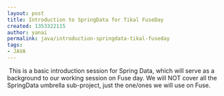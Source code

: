 ```yaml
---
layout: post
title: Introduction to SpringData for Tikal FuseDay
created: 1353322115
author: yanai
permalink: java/introduction-springdata-tikal-fuseday
tags:
- JAVA
---
```

<p>&nbsp;This is a basic introduction session for Spring Data, which will serve as a background to our working session on Fuse day. We will NOT cover all the SpringData umbrella sub-project, just the one/ones we will use on Fuse.</p>
<p>&nbsp;</p>
